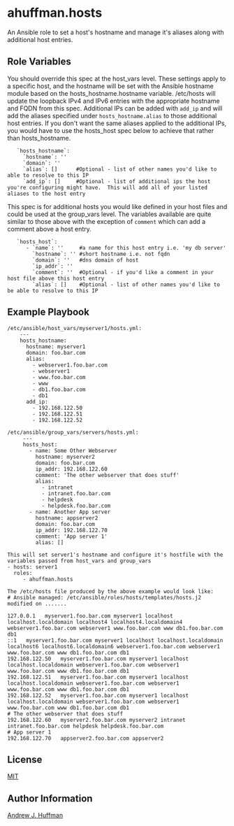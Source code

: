 # ahuffman.hosts

An Ansible role to set a host's hostname and manage it's aliases along with additional host entries.

## Role Variables

You should override this spec at the host_vars level.  These settings apply to a specific host, and the hostname will be set with the Ansible hostname module based on the hosts_hostname.hostname variable.  /etc/hosts will update the loopback IPv4 and IPv6 entries with the appropriate hostname and FQDN from this spec.  Additional IPs can be added with `add_ip` and will add the aliases specified under `hosts_hostname.alias` to those additional host entries.  If you don't want the same aliases applied to the additional IPs, you would have to use the hosts_host spec below to achieve that rather than hosts_hostname.

       `hosts_hostname`:
         `hostname`: ''
         `domain`: ''
         `alias`: []      #Optional - list of other names you'd like to able to resolve to this IP
         `add_ip`: []     #Optional - list of additional ips the host you're configuring might have.  This will add all of your listed aliases to the host entry

This spec is for additional hosts you would like defined in your host files and could be used at the group_vars level.  The variables available are quite similar to those above with the exception of `comment` which can add a comment above a host entry.

       `hosts_host`:
          - `name`: ''     #a name for this host entry i.e. 'my db server'
            `hostname`: '' #short hostname i.e. not fqdn
            `domain`: ''   #dns domain of host
            `ip_addr`: ''
            `comment`: ''  #Optional - if you'd like a comment in your host file above this host entry
            `alias`: []    #Optional - list of other names you'd like to be able to resolve to this IP

## Example Playbook


    /etc/ansible/host_vars/myserver1/hosts.yml:
        ---
        hosts_hostname:
          hostname: myserver1
          domain: foo.bar.com
          alias:
            - webserver1.foo.bar.com
            - webserver1
            - www.foo.bar.com
            - www
            - db1.foo.bar.com
            - db1
          add_ip:
            - 192.168.122.50
            - 192.168.122.51
            - 192.168.122.52

    /etc/ansible/group_vars/servers/hosts.yml:
         ---
         hosts_host:
           - name: Some Other Webserver
             hostname: myserver2
             domain: foo.bar.com
             ip_addr: 192.168.122.60
             comment: 'The other webserver that does stuff'
             alias:
               - intranet
               - intranet.foo.bar.com
               - helpdesk
               - helpdesk.foo.bar.com
           - name: Another App server
             hostname: appserver2
             domain: foo.bar.com
             ip_addr: 192.168.122.70
             comment: 'App server 1'
             alias: []

    This will set server1's hostname and configure it's hostfile with the variables passed from host_vars and group_vars
    - hosts: server1
      roles:
         - ahuffman.hosts

    The /etc/hosts file produced by the above example would look like:
    # Ansible managed: /etc/ansible/roles/hosts/templates/hosts.j2 modified on .......

    127.0.0.1   myserver1.foo.bar.com myserver1 localhost localhost.localdomain localhost4 localhost4.localdomain4 webserver1.foo.bar.com webserver1 www.foo.bar.com www db1.foo.bar.com db1
    ::1   myserver1.foo.bar.com myserver1 localhost localhost.localdomain localhost6 localhost6.localdomain6 webserver1.foo.bar.com webserver1 www.foo.bar.com www db1.foo.bar.com db1
    192.168.122.50   myserver1.foo.bar.com myserver1 localhost localhost.localdomain webserver1.foo.bar.com webserver1 www.foo.bar.com www db1.foo.bar.com db1
    192.168.122.51   myserver1.foo.bar.com myserver1 localhost localhost.localdomain webserver1.foo.bar.com webserver1 www.foo.bar.com www db1.foo.bar.com db1
    192.168.122.52   myserver1.foo.bar.com myserver1 localhost localhost.localdomain webserver1.foo.bar.com webserver1 www.foo.bar.com www db1.foo.bar.com db1
    # The other webserver that does stuff
    192.168.122.60   myserver2.foo.bar.com myserver2 intranet intranet.foo.bar.com helpdesk helpdesk.foo.bar.com
    # App server 1
    192.168.122.70   appserver2.foo.bar.com appserver2

## License

[MIT](LICENSE)

## Author Information

[Andrew J. Huffman](https://github.com/ahuffman)
